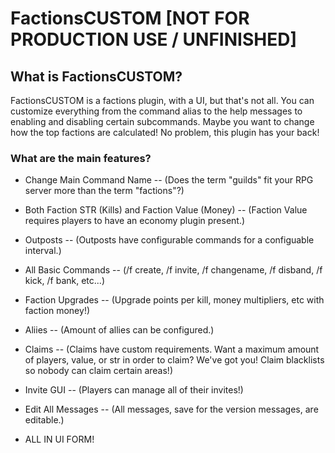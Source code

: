 # FactionsCUSTOM [NOT FOR PRODUCTION USE / UNFINISHED]

## What is FactionsCUSTOM?
FactionsCUSTOM is a factions plugin, with a UI, but that's not all. You can customize everything from the command alias to the help messages to enabling and disabling certain subcommands. Maybe you want to change how the top factions are calculated! No problem, this plugin has your back!

### What are the main features?

- Change Main Command Name -- (Does the term "guilds" fit your RPG server more than the term "factions"?)

- Both Faction STR (Kills) and Faction Value (Money) -- (Faction Value requires players to have an economy plugin present.)

- Outposts -- (Outposts have configurable commands for a configuable interval.)

- All Basic Commands -- (/f create, /f invite, /f changename, /f disband, /f kick, /f bank, etc...)

- Faction Upgrades -- (Upgrade points per kill, money multipliers, etc with faction money!)

- Aliies -- (Amount of allies can be configured.)

- Claims  -- (Claims have custom requirements. Want a maximum amount of players, value, or str in order to claim? We've got you! Claim blacklists so nobody can claim certain areas!)

- Invite GUI -- (Players can manage all of their invites!)

- Edit All Messages -- (All messages, save for the version messages, are editable.)

- ALL IN UI FORM!
